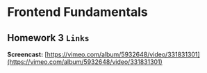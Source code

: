 # Frontend Fundamentals

## Homework 3 `Links`

**Screencast:** [https://vimeo.com/album/5932648/video/331831301](https://vimeo.com/album/5932648/video/331831301)
